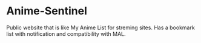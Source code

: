 # Anime-Sentinel
Public website that is like My Anime List for streming sites. Has a bookmark list with notification and compatibility with MAL.
